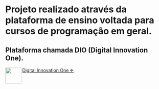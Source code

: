 # Projeto realizado através da plataforma de ensino voltada para cursos de programação em geral.
## Plataforma chamada DIO (Digital Innovation One).<br> 
<p><img src="https://github.com/AdennyFernandes/imagens/blob/master/Logo/Logo-Innovation-One-Site.png" width="50" height="50" align="left"> 
<a href="https://digitalinnovation.one/" target="_blank">Digital Innovation One ✈</a></p><br>

